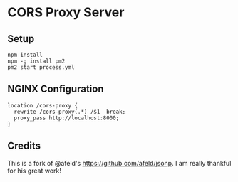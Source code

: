 # CORS Proxy Server

## Setup

```
npm install
npm -g install pm2
pm2 start process.yml
```

## NGINX Configuration

```
location /cors-proxy {
  rewrite /cors-proxy(.*) /$1  break;
  proxy_pass http://localhost:8000;
}
```

## Credits

This is a fork of @afeld's https://github.com/afeld/jsonp. I am really thankful for his great work!
